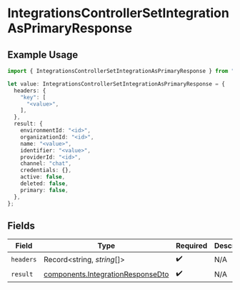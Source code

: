 # IntegrationsControllerSetIntegrationAsPrimaryResponse

## Example Usage

```typescript
import { IntegrationsControllerSetIntegrationAsPrimaryResponse } from "@novu/api/models/operations";

let value: IntegrationsControllerSetIntegrationAsPrimaryResponse = {
  headers: {
    "key": [
      "<value>",
    ],
  },
  result: {
    environmentId: "<id>",
    organizationId: "<id>",
    name: "<value>",
    identifier: "<value>",
    providerId: "<id>",
    channel: "chat",
    credentials: {},
    active: false,
    deleted: false,
    primary: false,
  },
};
```

## Fields

| Field                                                                                  | Type                                                                                   | Required                                                                               | Description                                                                            |
| -------------------------------------------------------------------------------------- | -------------------------------------------------------------------------------------- | -------------------------------------------------------------------------------------- | -------------------------------------------------------------------------------------- |
| `headers`                                                                              | Record<string, *string*[]>                                                             | :heavy_check_mark:                                                                     | N/A                                                                                    |
| `result`                                                                               | [components.IntegrationResponseDto](../../models/components/integrationresponsedto.md) | :heavy_check_mark:                                                                     | N/A                                                                                    |